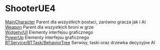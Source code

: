 # ShooterUE4

[MainCharacter](/MainCharacter/README.md) Parent dla wszystkich postaci, zarówno gracza jak i AI<br />
[Weapon](/Weapon/README.md) Parent dla wszystkich broni w grze<br />
[Widgety/UI](https://github.com/grzedzicki/NewOrder/edit/main/Blueprint/README.md) Elementy interfejsu graficznego<br />
[PowerUp](/PowerUp/README.md) Elementy interfejsu graficznego<br />
[BTService/BTTask/BehaviorTree](/BT/README.md) Serwisy, taski oraz drzewka decyzyjne AI<br />

